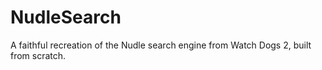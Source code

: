 # NudleSearch
A faithful recreation of the Nudle search engine from Watch Dogs 2, built from scratch.
